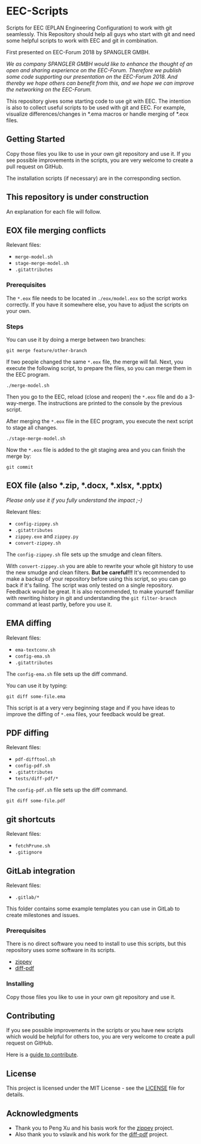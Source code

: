 # EEC-Scripts

Scripts for EEC (EPLAN Engineering Configuration) to work with git seamlessly.
This Repository should help all guys who start with git and need some helpful scripts to work with EEC and git in combination.

First presented on EEC-Forum 2018 by SPANGLER GMBH.

*We as company SPANGLER GMBH would like to enhance the thought of an open and sharing experience on the EEC-Forum. Therefore we publish some code supporting our presentation on the EEC-Forum 2018. And thereby we hope others can benefit from this, and we hope we can improve the networking on the EEC-Forum.*

This repository gives some starting code to use git with EEC.
The intention is also to collect useful scripts to be used with git and EEC.
For example, visualize differences/changes in *.ema macros or handle merging of *.eox files.


## Getting Started

Copy those files you like to use in your own git repository and use it.
If you see possible improvements in the scripts, you are very welcome to create a pull request on GitHub.

The installation scripts (if necessary) are in the corresponding section.


## This repository is under construction

An explanation for each file will follow.


## EOX file merging conflicts

Relevant files:

- `merge-model.sh`
- `stage-merge-model.sh`
- `.gitattributes`


### Prerequisites

The `*.eox` file needs to be located in `./eox/model.eox` so the script works correctly.
If you have it somewhere else, you have to adjust the scripts on your own.


### Steps

You can use it by doing a merge between two branches:

```
git merge feature/other-branch
```

If two people changed the same `*.eox` file, the merge will fail.
Next, you execute the following script, to prepare the files, so you can merge them in the EEC program.

```
./merge-model.sh
```

Then you go to the EEC, reload (close and reopen) the `*.eox` file and do a 3-way-merge.
The instructions are printed to the console by the previous script.

After merging the `*.eox` file in the EEC program, you execute the next script to stage all changes.

```
./stage-merge-model.sh
```

Now the `*.eox` file is added to the git staging area and you can finish the merge by:

```
git commit
```


## EOX file (also *.zip, *.docx, *.xlsx, *.pptx)

*Please only use it if you fully understand the impact ;-)*

Relevant files:

- `config-zippey.sh`
- `.gitattributes`
- `zippey.exe` and `zippey.py`
- `convert-zippey.sh`

The `config-zippey.sh` file sets up the smudge and clean filters.

With `convert-zippey.sh` you are able to rewrite your whole git history to use the new smudge and clean filters.
**But be careful!!!**
It's recommended to make a backup of your repository before using this script, so you can go back if it's failing.
The script was only tested on a single repository.
Feedback would be great.
It is also recommended, to make yourself familiar with rewriting history in git and understanding the `git filter-branch` command at least partly, before you use it.


## EMA diffing

Relevant files:

- `ema-textconv.sh`
- `config-ema.sh`
- `.gitattributes`

The `config-ema.sh` file sets up the diff command.

You can use it by typing:

```
git diff some-file.ema
```

This script is at a very very beginning stage and if you have ideas to improve the diffing of `*.ema` files, your feedback would be great.


## PDF diffing

Relevant files:

- `pdf-difftool.sh`
- `config-pdf.sh`
- `.gitattributes`
- `tests/diff-pdf/*`

The `config-pdf.sh` file sets up the diff command.

```
git diff some-file.pdf
```


## git shortcuts

Relevant files:

- `fetchPrune.sh`
- `.gitignore`


## GitLab integration

Relevant files:

- `.gitlab/*`


This folder contains some example templates you can use in GitLab to create milestones and issues.


### Prerequisites

There is no direct software you need to install to use this scripts, but this repository uses some software in its scripts.

- [zippey](https://bitbucket.org/OidaTiftla/zippey/src/master/)
- [diff-pdf](https://vslavik.github.io/diff-pdf/)


### Installing

Copy those files you like to use in your own git repository and use it.


## Contributing

If you see possible improvements in the scripts or you have new scripts which would be helpful for others too, you are very welcome to create a pull request on GitHub.

Here is a [guide to contribute](https://guides.github.com/activities/forking/).


## License

This project is licensed under the MIT License - see the [LICENSE](LICENSE) file for details.


## Acknowledgments

* Thank you to Peng Xu and his basis work for the [zippey](https://bitbucket.org/sippey/zippey/src/master/) project.
* Also thank you to vslavik and his work for the [diff-pdf](https://vslavik.github.io/diff-pdf/) project.

